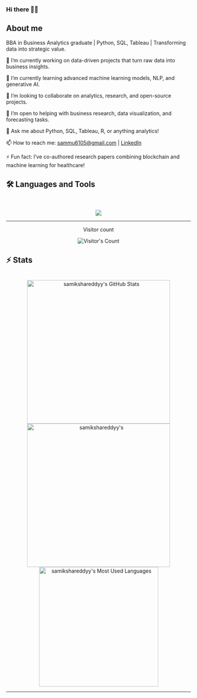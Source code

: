### Hi there 👋🏾

## About me

BBA in Business Analytics graduate | Python, SQL, Tableau | Transforming data into strategic value.

🔭 I’m currently working on data-driven projects that turn raw data into business insights.

🌱 I’m currently learning advanced machine learning models, NLP, and generative AI.

👯 I’m looking to collaborate on analytics, research, and open-source projects.

🤝 I’m open to helping with business research, data visualization, and forecasting tasks.

💬 Ask me about Python, SQL, Tableau, R, or anything analytics!

📫 How to reach me: [sammu6105@gmail.com](mailto:sammu6105@gmail.com) | [LinkedIn](https://linkedin.com/in/r-samiksha-reddy-828987299)

⚡ Fun fact: I’ve co-authored research papers combining blockchain and machine learning for healthcare!

## 🛠️ Languages and Tools

<br>

<p align="center">
  <img src="https://skillicons.dev/icons?i=python,html,mongodb" />
</p>

<hr>

<div align="center"> 
  <p>Visitor count</p>
  <img src="https://profile-counter.glitch.me/{USERNAME}/count.svg" alt="Visitor's Count" />
</div>

## ⚡️ Stats

<br>

<div align=center>
  <img width=390 src="https://github-readme-stats.vercel.app/api?username=samikshareddyy&theme=transparent&count_private=true&show_icons=true&rank_icon=github&locale=en" alt="samikshareddyy's GitHub Stats" />
  <img width=390 src="https://github-readme-streak-stats.herokuapp.com/?user=samikshareddyy&theme=transparent&count_private=true&border_radius=10&locale=en" alt="samikshareddyy's" />
  <img width=325 src="https://github-readme-stats.vercel.app/api/top-langs?username=samikshareddyy&theme=transparent&layout=donut&hide=css&langs_count=8&border_radius=10&show_icons=true&locale=en" alt="samikshareddyy's Most Used Languages" />
</div>

<hr>
